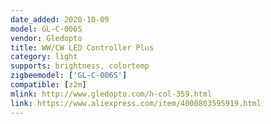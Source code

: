```yaml
---
date_added: 2020-10-09
model: GL-C-006S
vendor: Gledopto
title: WW/CW LED Controller Plus
category: light
supports: brightness, colortemp
zigbeemodel: ['GL-C-006S']
compatible: [z2m]
mlink: http://www.gledopto.com/h-col-359.html
link: https://www.aliexpress.com/item/4000803595919.html
---
```


